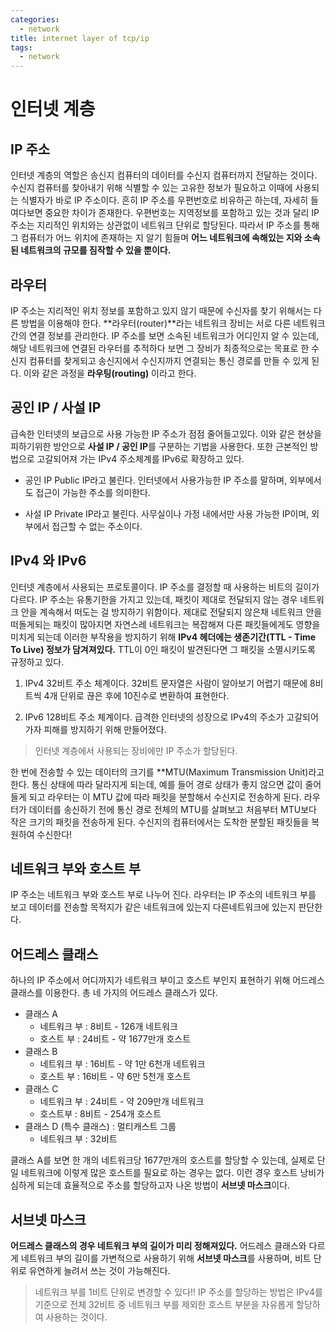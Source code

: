 ```yaml
---
categories:
  - network
title: internet layer of tcp/ip
tags:
  - network
---
```

# 인터넷 계층

## IP 주소
인터넷 계층의 역할은 송신지 컴퓨터의 데이터를 수신지 컴퓨터까지 전달하는 것이다. 수신지 컴퓨터를 찾아내기 위해 식별할 수 있는 고유한 정보가 필요하고 이때에 사용되는 식별자가 바로 IP 주소이다. 흔히 IP 주소를 우편번호로 비유하곤 하는데, 자세히 들여다보면 중요한 차이가 존재한다. 우편번호는 지역정보를 포함하고 있는 것과 달리 IP 주소는 지리적인 위치와는 상관없이 네트워크 단위로 할당된다. 따라서 IP 주소를 통해 그 컴퓨터가 어느 위치에 존재하는 지 알기 힘들며 **어느 네트워크에 속해있는 지와 소속된 네트워크의 규모를 짐작할 수 있을 뿐이다.**

## 라우터
IP 주소는 지리적인 위치 정보를 포함하고 있지 않기 때문에 수신자를 찾기 위해서는 다른 방법을 이용해야 한다. **라우터(router)**라는 네트워크 장비는 서로 다른 네트워크 간의 연결 정보를 관리한다. IP 주소를 보면 소속된 네트워크가 어디인지 알 수 있는데, 해당 네트워크에 연결된 라우터를 추적하다 보면 그 장비가 최종적으로는 목표로 한 수신지 컴퓨터를 찾게되고 송신지에서 수신지까지 연결되는 통신 경로를 만들 수 있게 된다. 이와 같은 과정을 **라우팅(routing)** 이라고 한다.

## 공인 IP / 사설 IP
급속한 인터넷의 보급으로 사용 가능한 IP 주소가 점점 줄어들고있다. 이와 같은 현상을 피하기위한 방안으로 **사설 IP / 공인 IP**를 구분하는 기법을 사용한다. 또한 근본적인 방법으로 고갈되어져 가는 IPv4 주소체계를 IPv6로 확장하고 있다.

* 공인 IP
Public IP라고 불린다. 인터넷에서 사용가능한 IP 주소를 말하며, 외부에서도 접근이 가능한 주소를 의미한다.

* 사설 IP
Private IP라고 불린다. 사무실이나 가정 내에서만 사용 가능한 IP이며, 외부에서 접근할 수 없는 주소이다. 

## IPv4 와 IPv6
인터넷 계층에서 사용되는 프로토콜이다. IP 주소를 결정할 때 사용하는 비트의 길이가 다르다. IP 주소는 유통기한을 가지고 있는데, 패킷이 제대로 전달되지 않는 경우 네트워크 안을 계속해서 떠도는 걸 방지하기 위함이다. 제대로 전달되지 않은채 네트워크 안을 떠돌게되는 패킷이 많아지면 자연스레 네트워크는 복잡해져 다른 패킷들에게도 영향을 미치게 되는데 이러한 부작용을 방지하기 위해 **IPv4 헤더에는 생존기간(TTL - Time To Live) 정보가 담겨져있다.** TTL이 0인 패킷이 발견된다면 그 패킷을 소멸시키도록 규정하고 있다.

1. IPv4
32비트 주소 체계이다. 32비트 문자열은 사람이 알아보기 어렵기 때문에 8비트씩 4개 단위로 끊은 후에 10진수로 변환하여 표현한다.

2. IPv6
128비트 주소 체계이다. 급격한 인터넷의 성장으로 IPv4의 주소가 고갈되어가자 피해를 방지하기 위해 만들어졌다.
> 인터넷 계층에서 사용되는 장비에만 IP 주소가 할당된다.

한 번에 전송할 수 있는 데이터의 크기를  **MTU(Maximum Transmission Unit)라고 한다. 통신 상태에 따라 달라지게 되는데, 예를 들어 경로 상태가 좋지 않으면 값이 줄어들게 되고 라우터는 이 MTU 값에 따라 패킷을 분할해서 수신지로 전송하게 된다. 라우터가 데이터를 송신하기 전에 통신 경로 전체의 MTU를 살펴보고 처음부터 MTU보다 작은 크기의 패킷을 전송하게 된다. 수신지의 컴퓨터에서는 도착한 분할된 패킷들을 복원하여 수신한다!

## 네트워크 부와 호스트 부
IP 주소는 네트워크 부와 호스트 부로 나누어 진다. 라우터는 IP 주소의 네트워크 부를 보고 데이터를 전송할 목적지가 같은 네트워크에 있는지 다른네트워크에 있는지 판단한다.

## 어드레스 클래스
하나의 IP 주소에서 어디까지가 네트워크 부이고 호스트 부인지 표현하기 위해 어드레스 클래스를 이용한다. 총 네 가지의 어드레스 클래스가 있다.
* 클래스 A
  * 네트워크 부 : 8비트 - 126개 네트워크
  * 호스트 부 : 24비트 - 약 1677만개 호스트
* 클래스 B
  * 네트워크 부 : 16비트 - 약 1만 6천개 네트워크
  * 호스트 부 : 16비트 - 약 6만 5천개 호스트
* 클래스 C
  * 네트워크 부 : 24비트 - 약 209만개 네트워크
  * 호스트부 : 8비트 - 254개 호스트
* 클래스 D (특수 클래스) : 멀티캐스트 그룹
  * 네트워크 부 : 32비트

클래스 A를 보면 한 개의 네트워크당 1677만개의 호스트를 할당할 수 있는데, 실제로 단일 네트워크에 이렇게 많은 호스트를 필요로 하는 경우는 없다. 이런 경우 호스트 낭비가 심하게 되는데 효율적으로 주소를 할당하고자 나온 방법이 **서브넷 마스크**이다.

## 서브넷 마스크
**어드레스 클래스의 경우 네트워크 부의 길이가 미리 정해져있다.** 어드레스 클래스와 다르게 네트워크 부의 길이를 가변적으로 사용하기 위해 **서브넷 마스크**를 사용하며, 비트 단위로 유연하게 늘려서 쓰는 것이 가능해진다.
> 네트워크 부를 1비트 단위로 변경할 수 있다!!
IP 주소를 할당하는 방법은 IPv4를 기준으로 전체 32비트 중 네트워크 부를 제외한 호스트 부분을 자유롭게 할당하여 사용하는 것이다.